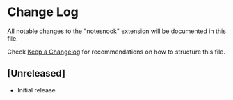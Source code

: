 # Change Log

All notable changes to the "notesnook" extension will be documented in this file.

Check [Keep a Changelog](http://keepachangelog.com/) for recommendations on how to structure this file.

## [Unreleased]

- Initial release